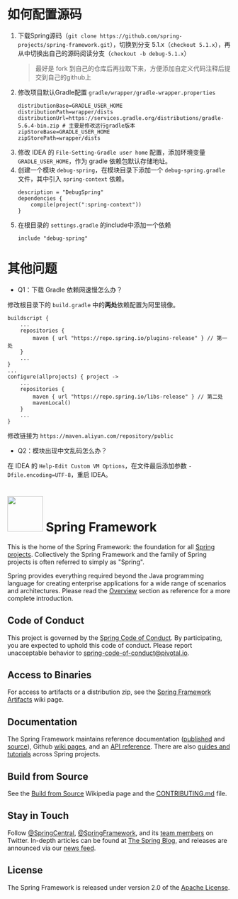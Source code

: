 # 如何配置源码

1. 下载Spring源码（`git clone https://github.com/spring-projects/spring-framework.git`），切换到分支 5.1.x（`checkout 5.1.x`），再从中切换出自己的源码阅读分支（`checkout -b debug-5.1.x`）
    > 最好是 fork 到自己的仓库后再拉取下来，方便添加自定义代码注释后提交到自己的github上
2. 修改项目默认Gradle配置 `gradle/wrapper/gradle-wrapper.properties`
    ```properties
    distributionBase=GRADLE_USER_HOME
    distributionPath=wrapper/dists
    distributionUrl=https://services.gradle.org/distributions/gradle-5.6.4-bin.zip # 主要是修改这行gradle版本
    zipStoreBase=GRADLE_USER_HOME
    zipStorePath=wrapper/dists
    ```
3. 修改 IDEA 的 `File-Setting-Gradle user home` 配置，添加环境变量 `GRADLE_USER_HOME`，作为 gradle 依赖包默认存储地址。
4. 创建一个模块 `debug-spring`，在模块目录下添加一个 `debug-spring.gradle` 文件，其中引入 `spring-context` 依赖。
    ```
    description = "DebugSpring"
    dependencies {
    	compile(project(":spring-context"))
    }
    ```
5. 在根目录的 `settings.gradle` 的include中添加一个依赖
    ```
    include "debug-spring"
    ```

# 其他问题

- Q1：下载 Gradle 依赖网速慢怎么办？

修改根目录下的 `build.gradle` 中的**两处**依赖配置为阿里镜像。
```
buildscript {
    ...
	repositories {
		maven { url "https://repo.spring.io/plugins-release" } // 第一处
	}
    ...
}
...
configure(allprojects) { project ->
    ...
    repositories {
		maven { url "https://repo.spring.io/libs-release" } // 第二处
		mavenLocal()
	}
    ...
}
```
修改链接为 
`https://maven.aliyun.com/repository/public`

- Q2：模块出现中文乱码怎么办？

在 IDEA 的 `Help-Edit Custom VM Options`，在文件最后添加参数 `-Dfile.encoding=UTF-8`，重启 IDEA。



# <img src="src/docs/asciidoc/images/spring-framework.png" width="80" height="80"> Spring Framework

This is the home of the Spring Framework: the foundation for all [Spring projects](https://spring.io/projects). Collectively the Spring Framework and the family of Spring projects is often referred to simply as "Spring". 

Spring provides everything required beyond the Java programming language for creating enterprise applications for a wide range of scenarios and architectures. Please read the [Overview](https://docs.spring.io/spring/docs/current/spring-framework-reference/overview.html#spring-introduction) section as reference for a more complete introduction.

## Code of Conduct

This project is governed by the [Spring Code of Conduct](CODE_OF_CONDUCT.adoc). By participating, you are expected to uphold this code of conduct. Please report unacceptable behavior to spring-code-of-conduct@pivotal.io.

## Access to Binaries

For access to artifacts or a distribution zip, see the [Spring Framework Artifacts](https://github.com/spring-projects/spring-framework/wiki/Spring-Framework-Artifacts) wiki page.

## Documentation

The Spring Framework maintains reference documentation ([published](https://docs.spring.io/spring-framework/docs/current/spring-framework-reference/) and [source](src/docs/asciidoc)), Github [wiki pages](https://github.com/spring-projects/spring-framework/wiki), and an
[API reference](https://docs.spring.io/spring-framework/docs/current/javadoc-api/). There are also [guides and tutorials](https://spring.io/guides) across Spring projects.

## Build from Source

See the [Build from Source](https://github.com/spring-projects/spring-framework/wiki/Build-from-Source) Wikipedia page and the [CONTRIBUTING.md](CONTRIBUTING.md) file.

## Stay in Touch

Follow [@SpringCentral](https://twitter.com/springcentral), [@SpringFramework](https://twitter.com/springframework), and its [team members](https://twitter.com/springframework/lists/team/members) on Twitter. In-depth articles can be found at [The Spring Blog](https://spring.io/blog/), and releases are announced via our [news feed](https://spring.io/blog/category/news).

## License

The Spring Framework is released under version 2.0 of the [Apache License](https://www.apache.org/licenses/LICENSE-2.0).
